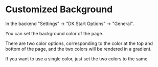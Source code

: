 # Customized Background

In the backend "Settings" -> "DK Start Options" -> "General".

You can set the background color of the page.

There are two color options, corresponding to the color at the top and bottom of the page, and the two colors will be rendered in a gradient.

If you want to use a single color, just set the two colors to the same.
